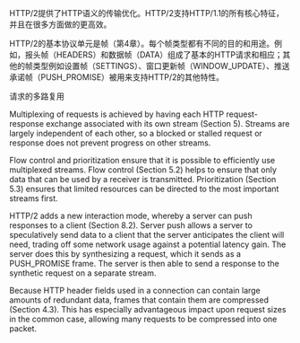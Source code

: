 HTTP/2提供了HTTP语义的传输优化。HTTP/2支持HTTP/1.1的所有核心特征，并且在很多方面做的更高效。

HTTP/2的基本协议单元是帧（第4章）。每个帧类型都有不同的目的和用途。例如，报头帧（HEADERS）和数据帧（DATA）组成了基本的HTTP请求和相应；其他的帧类型例如设置帧（SETTINGS）、窗口更新帧（WINDOW_UPDATE）、推送承诺帧（PUSH_PROMISE）被用来支持HTTP/2的其他特性。

请求的多路复用

Multiplexing of requests is achieved by having each HTTP request-response exchange associated with its own stream (Section 5). Streams are largely independent of each other, so a blocked or stalled request or response does not prevent progress on other streams.

Flow control and prioritization ensure that it is possible to efficiently use multiplexed streams. Flow control (Section 5.2) helps to ensure that only data that can be used by a receiver is transmitted. Prioritization (Section 5.3) ensures that limited resources can be directed to the most important streams first.

HTTP/2 adds a new interaction mode, whereby a server can push responses to a client (Section 8.2). Server push allows a server to speculatively send data to a client that the server anticipates the client will need, trading off some network usage against a potential latency gain. The server does this by synthesizing a request, which it sends as a PUSH_PROMISE frame. The server is then able to send a response to the synthetic request on a separate stream.

Because HTTP header fields used in a connection can contain large amounts of redundant data, frames that contain them are compressed (Section 4.3). This has especially advantageous impact upon request sizes in the common case, allowing many requests to be compressed into one packet.

